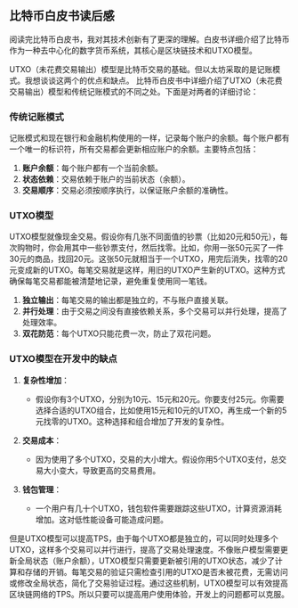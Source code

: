 ## 比特币白皮书读后感
阅读完比特币白皮书，我对其技术创新有了更深的理解。白皮书详细介绍了比特币作为一种去中心化的数字货币系统，其核心是区块链技术和UTXO模型。

UTXO（未花费交易输出）模型是比特币交易的基础。但以太坊采取的是记账模式。我想谈谈这两个的优点和缺点。
比特币白皮书中详细介绍了UTXO（未花费交易输出）模型和传统记账模式的不同之处。下面是对两者的详细讨论：

### 传统记账模式

记账模式和现在银行和金融机构使用的一样，记录每个账户的余额。每个账户都有一个唯一的标识符，所有交易都会更新相应账户的余额。主要特点包括：
1. **账户余额**：每个账户都有一个当前余额。
2. **状态依赖**：交易依赖于账户的当前状态（余额）。
3. **交易顺序**：交易必须按顺序执行，以保证账户余额的准确性。

### UTXO模型

UTXO模型就像现金交易。假设你有几张不同面值的钞票（比如20元和50元），每次购物时，你会用其中一些钞票支付，然后找零。比如，你用一张50元买了一件30元的商品，找回20元。这张50元就相当于一个UTXO，用完后消失，找零的20元变成新的UTXO。每笔交易就是这样，用旧的UTXO产生新的UTXO。这种方式确保每笔交易都能被清楚地记录，避免重复使用同一笔钱。
1. **独立输出**：每笔交易的输出都是独立的，不与账户直接关联。
2. **并行处理**：由于交易之间没有直接依赖关系，多个交易可以并行处理，提高了处理效率。
3. **双花防范**：每个UTXO只能花费一次，防止了双花问题。

### UTXO模型在开发中的缺点

1. **复杂性增加**：
   - 假设你有3个UTXO，分别为10元、15元和20元。你要支付25元。你需要选择合适的UTXO组合，比如使用15元和10元的UTXO，再生成一个新的5元找零的UTXO。这种选择和组合增加了开发的复杂性。

2. **交易成本**：
   - 因为使用了多个UTXO，交易的大小增大。假设你用5个UTXO支付，总交易大小变大，导致更高的交易费用。

3. **钱包管理**：
   - 一个用户有几十个UTXO，钱包软件需要跟踪这些UTXO，计算资源消耗增加。这对低性能设备可能造成问题。

但是UTXO模型可以提高TPS，由于每个UTXO都是独立的，可以同时处理多个UTXO，这样多个交易可以并行进行，提高了交易处理速度。不像账户模型需要更新全局状态（账户余额），UTXO模型只需要更新被引用的UTXO状态，减少了计算和存储的开销。每笔交易的验证只需检查引用的UTXO是否未被花费，无需访问或修改全局状态，简化了交易验证过程。通过这些机制，UTXO模型可以有效提高区块链网络的TPS。所以只要可以提高用户使用体验，开发上的问题都可以克服。